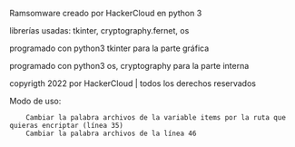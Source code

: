 Ramsomware creado por HackerCloud en python 3

librerías usadas: tkinter, cryptography.fernet, os

programado con python3 tkinter para la parte gráfica

programado con python3 os, cryptography para la parte interna

copyrigth 2022 por HackerCloud | todos los derechos reservados


Modo de uso:

		Cambiar la palabra archivos de la variable items por la ruta que quieras encriptar (línea 35)
		Cambiar la palabra archivos de la línea 46
